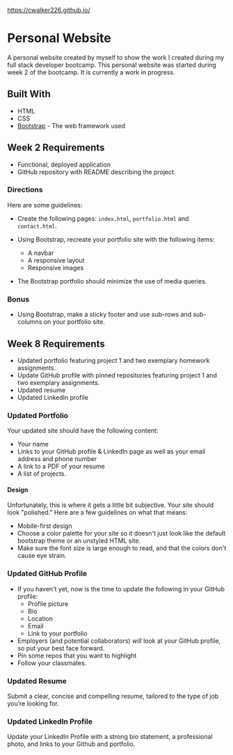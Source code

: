 https://cwalker226.github.io/

# Personal Website

A personal website created by myself to show the work I created during my full stack developer bootcamp. This personal website was started during week 2 of the bootcamp. It is currently a work in progress.

## Built With

* HTML
* CSS
* [Bootstrap](https://getbootstrap.com/docs/4.4/getting-started/introduction/) - The web framework used


## Week 2 Requirements

* Functional, deployed application
* GitHub repository with README describing the project

### Directions

Here are some guidelines:

* Create the following pages: `index.html`, `portfolio.html` and `contact.html`.
* Using Bootstrap, recreate your portfolio site with the following items:

   * A navbar
   * A responsive layout
   * Responsive images

* The Bootstrap portfolio should minimize the use of media queries.

### Bonus

* Using Bootstrap, make a sticky footer and use sub-rows and sub-columns on your portfolio site.

## Week 8 Requirements

* Updated portfolio featuring project 1 and two exemplary homework assignments. 
* Update GitHub profile with pinned repositories featuring project 1 and two exemplary assignments. 
* Updated resume
* Updated LinkedIn profile


### Updated Portfolio

Your updated site should have the following content:

* Your name
* Links to your GitHub profile & LinkedIn page as well as your email address and phone number
* A link to a PDF of your resume
* A list of projects.


#### Design

Unfortunately, this is where it gets a little bit subjective. Your site should look "polished." Here are a few guidelines on what that means:

* Mobile-first design
* Choose a color palette for your site so it doesn't just look like the default bootstrap theme or an unstyled HTML site.
* Make sure the font size is large enough to read, and that the colors don't cause eye strain.


### Updated GitHub Profile 

* If you haven't yet, now is the time to update the following in your GitHub profile: 
    * Profile picture
    * Bio
    * Location
    * Email
    * Link to your portfolio
* Employers (and potential collaborators) _will_ look at your GitHub profile, so put your best face forward. 
* Pin some repos that you want to highlight
* Follow your classmates.


### Updated Resume 

Submit a clear, concise and compelling resume, tailored to the type of job you’re looking for.


### Updated LinkedIn Profile 

Update your LinkedIn Profile with a strong bio statement, a professional photo, and links to your Github and portfolio.